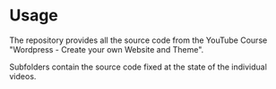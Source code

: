 # Usage

The repository provides all the source code from the YouTube Course "Wordpress - Create your own Website and Theme".

Subfolders contain the source code fixed at the state of the individual videos.